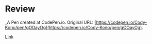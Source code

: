 # Review
 _A Pen created at CodePen.io. Original URL: [https://codepen.io/Cody-Kono/pen/gOOayOg](https://codepen.io/Cody-Kono/pen/gOOayOg).

 [Link](https://ckono587.github.io/Review/)
